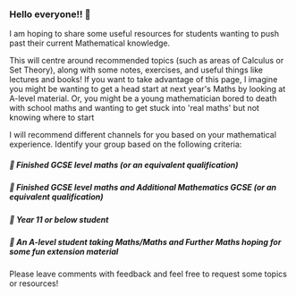 ### Hello everyone!! 👋
I am hoping to share some useful resources for students wanting to push past their current Mathematical knowledge. 

This will centre around recommended topics (such as areas of Calculus or Set Theory), along with some notes, exercises, and useful things like lectures and books! If you want to take advantage of this page, I imagine you might be wanting to get a head start at next year's Maths by looking at A-level material. Or, you might be a young mathematician bored to death with school maths and wanting to get stuck into 'real maths' but not knowing where to start

I will recommend different channels for you based on your mathematical experience. Identify your group based on the following criteria:

##### 🐨 Finished GCSE level maths (or an equivalent qualification)

##### 🐰 Finished GCSE level maths and Additional Mathematics GCSE (or an equivalent qualification)

##### 🐶 Year 11 or below student

##### 🐷 An A-level student taking Maths/Maths and Further Maths hoping for some fun extension material

Please leave comments with feedback and feel free to request some topics or resources!


<!--
**ellieguha/ellieguha** is a ✨ _special_ ✨ repository because its `README.md` (this file) appears on your GitHub profile.

Here are some ideas to get you started:

- 🔭 I’m currently working on ...
- 🌱 I’m currently learning ...
- 👯 I’m looking to collaborate on ...
- 🤔 I’m looking for help with ...
- 💬 Ask me about ...
- 📫 How to reach me: ...
- 😄 Pronouns: ...
- ⚡ Fun fact: ...
-->
